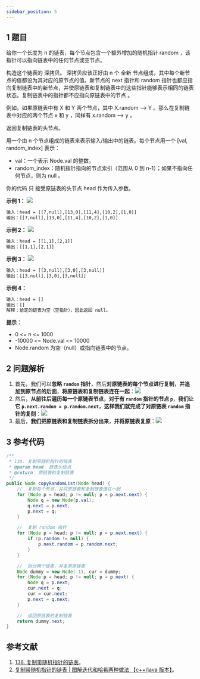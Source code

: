 ```yaml
---
sidebar_position: 5
---
```


## 1 题目

给你一个长度为 n 的链表，每个节点包含一个额外增加的随机指针 random ，该指针可以指向链表中的任何节点或空节点。

构造这个链表的 深拷贝。 深拷贝应该正好由 n 个 全新 节点组成，其中每个新节点的值都设为其对应的原节点的值。新节点的 next 指针和 random 指针也都应指向复制链表中的新节点，并使原链表和复制链表中的这些指针能够表示相同的链表状态。复制链表中的指针都不应指向原链表中的节点 。

例如，如果原链表中有 X 和 Y 两个节点，其中 X.random --> Y 。那么在复制链表中对应的两个节点 x 和 y ，同样有 x.random --> y 。

返回复制链表的头节点。

用一个由 n 个节点组成的链表来表示输入/输出中的链表。每个节点用一个 [val, random_index] 表示：

* val：一个表示 Node.val 的整数。
* random_index：随机指针指向的节点索引（范围从 0 到 n-1）；如果不指向任何节点，则为  null 。

你的代码 只 接受原链表的头节点 head 作为传入参数。

**示例 1：**
![](https://notebook.ricear.com/media/202201/2022-01-09_2130410.7261368158867781.png)

```txt
输入：head = [[7,null],[13,0],[11,4],[10,2],[1,0]]
输出：[[7,null],[13,0],[11,4],[10,2],[1,0]]
```

**示例 2：**
![](https://notebook.ricear.com/media/202201/2022-01-09_2131130.7809220936814016.png)

```txt
输入：head = [[1,1],[2,1]]
输出：[[1,1],[2,1]]
```

**示例 3：**
![](https://notebook.ricear.com/media/202201/2022-01-09_2131310.08080883298827601.png)

```txt
输入：head = [[3,null],[3,0],[3,null]]
输出：[[3,null],[3,0],[3,null]]
```

**示例 4：**

```txt
输入：head = []
输出：[]
解释：给定的链表为空（空指针），因此返回 null。
```

**提示：**

* 0 <= n <= 1000
* -10000 <= Node.val <= 10000
* Node.random 为空（null）或指向链表中的节点。

## 2 问题解析

1. 首先，我们可以**忽略 `random` 指针**，然后**对原链表的每个节点进行复制**，**并追加到原节点的后面**，**将原链表和复制链表连在一起**：![](https://notebook.ricear.com/media/202201/2022-01-09_2132230.7640217615405901.png)
2. 然后，**从前往后遍历每一个原链表节点**，**对于有 `random` 指针的节点 `p`**，**我们让它 `p.next.random = p.random.next`**，**这样我们就完成了对原链表 `random` 指针的复刻**：![](https://notebook.ricear.com/media/202201/2022-01-09_2132350.36969955791205567.png)
3. 最后，**我们把原链表和复制链表拆分出来**，**并将原链表复原**：![](https://notebook.ricear.com/media/202201/2022-01-09_2132480.08964373357277822.png)

## 3 参考代码

```java
/**
 * 138. 复制带随机指针的链表
 * @param head  链表头结点
 * @return  原链表的复制链表
 */
public Node copyRandomList(Node head) {
    //  复制每个节点，并将原链表和复制链表连在一起
    for (Node p = head; p != null; p = p.next.next) {
        Node q = new Node(p.val);
        q.next = p.next;
        p.next = q;
    }

    //  复制 random 指针
    for (Node p = head; p != null; p = p.next.next) {
        if (p.random != null) {
            p.next.random = p.random.next;
        }
    }

    //  拆分两个链表，并复原原链表
    Node dummy = new Node(-1), cur = dummy;
    for (Node p = head; p != null; p = p.next) {
        Node q = p.next;
        cur.next = q;
        cur = cur.next;
        p.next = q.next;
    }

    //  返回原链表的复制链表
    return dummy.next;
}
```

## 参考文献

1. [138. 复制带随机指针的链表](https://leetcode-cn.com/problems/copy-list-with-random-pointer)。
2. [复制带随机指针的链表 | 图解迭代和哈希两种做法 【c++/java 版本】](https://leetcode-cn.com/problems/copy-list-with-random-pointer/solution/fu-zhi-dai-sui-ji-zhi-zhen-de-lian-biao-c2nvs)。

